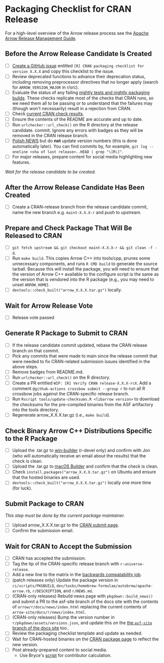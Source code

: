 
<!---
  Licensed to the Apache Software Foundation (ASF) under one
  or more contributor license agreements.  See the NOTICE file
  distributed with this work for additional information
  regarding copyright ownership.  The ASF licenses this file
  to you under the Apache License, Version 2.0 (the
  "License"); you may not use this file except in compliance
  with the License.  You may obtain a copy of the License at

    http://www.apache.org/licenses/LICENSE-2.0

  Unless required by applicable law or agreed to in writing,
  software distributed under the License is distributed on an
  "AS IS" BASIS, WITHOUT WARRANTIES OR CONDITIONS OF ANY
  KIND, either express or implied.  See the License for the
  specific language governing permissions and limitations
  under the License.
-->

# Packaging Checklist for CRAN Release

For a high-level overview of the Arrow release process see the [Apache Arrow Release Management Guide](https://arrow.apache.org/docs/developers/release.html#post-release-tasks).

## Before the Arrow Release Candidate Is Created

- [ ] [Create a GitHub issue](https://github.com/apache/arrow/issues/new/) entitled `[R] CRAN packaging checklist for version X.X.X` and copy this checklist to the issue.
- [ ] Review deprecated functions to advance their deprecation status, including removing preprocessor directives that no longer apply (search for `ARROW_VERSION_MAJOR` in r/src).
- [ ] Evaluate the status of any failing [nightly tests and nightly packaging builds](http://crossbow.voltrondata.com). These checks replicate most of the checks that CRAN runs, so we need them all to be passing or to understand that the failures may (though won't necessarily) result in a rejection from CRAN.
- [ ] Check [current CRAN check results](https://cran.rstudio.org/web/checks/check_results_arrow.html).
- [ ] Ensure the contents of the README are accurate and up to date.
- [ ] Run `urlchecker::url_check()` on the R directory at the release candidate.
  commit. Ignore any errors with badges as they will be removed in the CRAN release branch.
- [ ] [Polish NEWS](https://style.tidyverse.org/news.html#news-release) but do **not** update version numbers (this is done automatically later). You can find commits by, for example, `git log --oneline <sha of last release>..HEAD | grep "\[R\]"`.
- [ ] For major releases, prepare content for social media highlighting new features.

_Wait for the release candidate to be created._

## After the Arrow Release Candidate Has Been Created

- [ ] Create a CRAN-release branch from the release candidate commit, name the new branch e.g. `maint-X.X.X-r` and push to upstream.

## Prepare and Check Package That Will Be Released to CRAN

- [ ] `git fetch upstream && git checkout maint-X.X.X-r && git clean -f -d`.
- [ ] Run `make build`. This copies Arrow C++ into tools/cpp, prunes some unnecessary components, and runs `R CMD build` to generate the source tarball. Because this will install the package, you will need to ensure that the version of Arrow C++ available to the configure script is the same as the version that is vendored into the R package (e.g., you may need to unset `ARROW_HOME`).
- [ ] `devtools::check_built("arrow_X.X.X.tar.gz")` locally.

## Wait for Arrow Release Vote

- [ ] Release vote passed

## Generate R Package to Submit to CRAN

- [ ] If the release candidate commit updated, rebase the CRAN release branch on that commit.
- [ ] Pick any commits that were made to main since the release commit that were needed to fix CRAN-related submission issues identified in the above steps.
- [ ] Remove badges from README.md.
- [ ] Run `urlchecker::url_check()` on the R directory.
- [ ] Create a PR entitled `WIP: [R] Verify CRAN release-X.X.X-rcX`. Add a comment `@github-actions crossbow submit --group r` to run all R crossbow jobs against the CRAN-specific release branch.
- [ ] Run `Rscript tools/update-checksums.R <libarrow version>` to download the checksums for the pre-compiled binaries from the ASF artifactory into the tools directory.
- [ ] Regenerate arrow_X.X.X.tar.gz (i.e., `make build`).

## Check Binary Arrow C++ Distributions Specific to the R Package

- [ ] Upload the .tar.gz to [win-builder](https://win-builder.r-project.org/upload.aspx) (r-devel only) and confirm with Jon (who will automatically receive an email about the results) that the check is clean.
- [ ] Upload the .tar.gz to [macOS Builder](https://mac.r-project.org/macbuilder/submit.html) and confirm that the check is clean.
- [ ] Check `install.packages("arrow_X.X.X.tar.gz")` on Ubuntu and ensure that the hosted binaries are used.
- [ ] `devtools::check_built("arrow_X.X.X.tar.gz")` locally one more time (for luck).

## Submit Package to CRAN

_This step must be done by the current package maintainer._

- [ ] Upload arrow_X.X.X.tar.gz to the [CRAN submit page](https://xmpalantir.wu.ac.at/cransubmit/).
- [ ] Confirm the submission email.

## Wait for CRAN to Accept the Submission

- [ ] CRAN has accepted the submission.
- [ ] Tag the tip of the CRAN-specific release branch with `r-universe-release`.
- [ ] Add a new line to the matrix in the [backwards compatability job](https://github.com/apache/arrow/blob/main/dev/tasks/r/github.linux.arrow.version.back.compat.yml).
- [ ] (patch releases only) Update the package version in `ci/scripts/PKGBUILD`, `dev/tasks/homebrew-formulae/autobrew/apache-arrow.rb`, `r/DESCRIPTION`, and `r/NEWS.md`.
- [ ] (CRAN-only releases) Rebuild news page with `pkgdown::build_news()` and submit a PR to the asf-site branch of the docs site with the contents of `arrow/r/docs/news/index.html` replacing the current contents of `arrow-site/docs/r/news/index.html`.
- [ ] (CRAN-only releases) Bump the version number in `r/pkgdown/assets/versions.json`, and update this on the [the `asf-site` branch of the docs site](https://github.com/apache/arrow-site) too..
- [ ] Review the packaging checklist template and update as needed.
- [ ] Wait for CRAN-hosted binaries on the [CRAN package page](https://cran.r-project.org/package=arrow) to reflect the new version.
- [ ] Post already-prepared content to social media.
  - Use Bryce's [script](https://gist.githubusercontent.com/amoeba/4e26c064d1a0d0227cd8c2260cf0072a/raw/bc0d983152bdde4820de9074d4caee9986624bc5/new_contributors.R) for contributor calculation.
